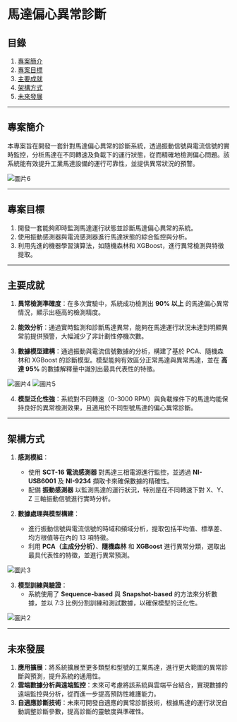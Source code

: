 # 馬達偏心異常診斷

## 目錄
1. [專案簡介](#專案簡介)
2. [專案目標](#專案目標)
3. [主要成就](#主要成就)
4. [架構方式](#架構方式)
5. [未來發展](#未來發展)

---

## 專案簡介
本專案旨在開發一套針對馬達偏心異常的診斷系統，透過振動信號與電流信號的實時監控，分析馬達在不同轉速及負載下的運行狀態，從而精確地檢測偏心問題。該系統能有效提升工業馬達設備的運行可靠性，並提供異常狀況的預警。

![圖片6](https://hackmd.io/_uploads/Sy93nd8pC.png)

---

## 專案目標
1. 開發一套能夠即時監測馬達運行狀態並診斷馬達偏心異常的系統。
2. 使用振動感測器與電流感測器進行馬達狀態的綜合監控與分析。
3. 利用先進的機器學習演算法，如隨機森林和 XGBoost，進行異常檢測與特徵提取。

---

## 主要成就
1. **異常檢測準確度**：在多次實驗中，系統成功檢測出 **90% 以上** 的馬達偏心異常情況，顯示出極高的檢測精度。

2. **能效分析**：通過實時監測和診斷馬達異常，能夠在馬達運行狀況未達到明顯異常前提供預警，大幅減少了非計劃性停機次數。
3. **數據模型建構**：通過振動與電流信號數據的分析，構建了基於 PCA、隨機森林和 XGBoost 的診斷模型。模型能夠有效區分正常馬達與異常馬達，並在 **高達 95%** 的數據解釋量中識別出最具代表性的特徵。

![圖片4](https://hackmd.io/_uploads/SkC2n_LaC.png)
![圖片5](https://hackmd.io/_uploads/Byb6n_LTR.png)


4. **模型泛化性強**：系統對不同轉速（0-3000 RPM）與負載條件下的馬達均能保持良好的異常檢測效果，且適用於不同型號馬達的偏心異常診斷。



---

## 架構方式
1. **感測模組**：
   - 使用 **SCT-16 電流感測器** 對馬達三相電源進行監控，並透過 **NI-USB6001** 及 **NI-9234** 擷取卡來確保數據的精確性。
   - 配備 **振動感測器** 以監測馬達的運行狀況，特別是在不同轉速下對 X、Y、Z 三軸振動信號進行實時分析。
   
2. **數據處理與模型構建**：
   - 進行振動信號與電流信號的時域和頻域分析，提取包括平均值、標準差、均方根值等在內的 13 項特徵。
   - 利用 **PCA（主成分分析）**、**隨機森林** 和 **XGBoost** 進行異常分類，選取出最具代表性的特徵，並進行異常預測。

![圖片3](https://hackmd.io/_uploads/H1va3uUaR.png)

3. **模型訓練與驗證**：
   - 系統使用了 **Sequence-based** 與 **Snapshot-based** 的方法來分析數據，並以 7:3 比例分割訓練和測試數據，以確保模型的泛化性。


![圖片2](https://hackmd.io/_uploads/HyCtyF8pC.png)

---

## 未來發展
1. **應用擴展**：將系統擴展至更多類型和型號的工業馬達，進行更大範圍的異常診斷與預測，提升系統的通用性。
2. **雲端數據分析與遠端監控**：未來可考慮將該系統與雲端平台結合，實現數據的遠端監控與分析，從而進一步提高預防性維護能力。
3. **自適應診斷技術**：未來可開發自適應的異常診斷技術，根據馬達的運行狀況自動調整診斷參數，提高診斷的靈敏度與準確性。

